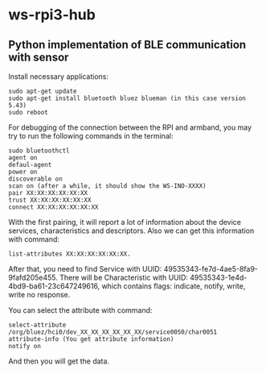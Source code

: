 # ws-rpi3-hub

## Python implementation of BLE communication with sensor

Install necessary applications:

```
sudo apt-get update
sudo apt-get install bluetooth bluez blueman (in this case version 5.43)
sudo reboot
```

For debugging of the connection between the RPI and armband, you may try to run the following commands in the terminal:

```
sudo bluetoothctl 
agent on
defaul-agent
power on
discoverable on
scan on (after a while, it should show the WS-INO-XXXX)
pair XX:XX:XX:XX:XX:XX
trust XX:XX:XX:XX:XX:XX
connect XX:XX:XX:XX:XX:XX
```

With the first pairing, it will report a lot of information about the device services, characteristics and descriptors. 
Also we can get this information with command: 
```
list-attributes XX:XX:XX:XX:XX:XX.
```

After that, you need to find Service with UUID: 49535343-fe7d-4ae5-8fa9-9fafd205e455. 
There will be Characteristic with UUID:  49535343-1e4d-4bd9-ba61-23c647249616, which contains flags: indicate, notify, write, write no response.

You can select the attribute with command:

```
select-attribute /org/bluez/hci0/dev_XX_XX_XX_XX_XX_XX/service0050/char0051
attribute-info (You get attribute information)
notify on
```

And then you will get the data.